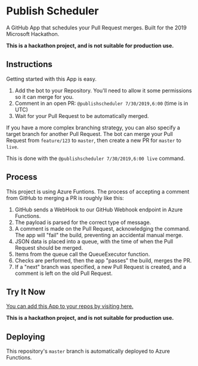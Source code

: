 # Publish Scheduler

A GitHub App that schedules your Pull Request merges. Built for the 2019 Microsoft Hackathon.

**This is a hackathon project, and is not suitable for production use.**

## Instructions

Getting started with this App is easy.

1. Add the bot to your Repository. You'll need to allow it some permissions so it can merge for you.
2. Comment in an open PR: `@publishscheduler 7/30/2019,6:00` (time is in UTC)
3. Wait for your Pull Request to be automatically merged.

If you have a more complex branching strategy, you can also specify a target branch for another Pull Request.
The bot can merge your Pull Request from `feature/123` to `master`, then create a new PR for `master` to `live`.

This is done with the `@publishscheduler 7/30/2019,6:00 live` command.

## Process

This project is using Azure Funtions. The process of accepting a comment from GitHub to merging a PR
is roughly like this:

1. GitHub sends a WebHook to our GitHub Webhook endpoint in Azure Functions.
2. The payload is parsed for the correct type of message.
3. A comment is made on the Pull Request, acknowledging the command. The app will "fail" the build, preventing an accidental manual merge.
4. JSON data is placed into a queue, with the time of when the Pull Request should be merged.
5. Items from the queue call the QueueExecutor function.
6. Checks are performed, then the app "passes" the build, merges the PR.
7. If a "next" branch was specified, a new Pull Request is created, and a comment is left on the old Pull Request.

## Try It Now

[You can add this App to your repos by visiting here.](https://github.com/apps/publishingscheduler)

**This is a hackathon project, and is not suitable for production use.**

## Deploying

This repository's `master` branch is automatically deployed to Azure Functions.